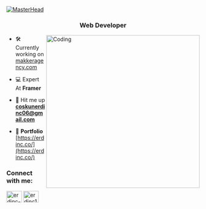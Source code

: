[![MasterHead](
https://i.ibb.co/Yd4Q5NW/Github-Cover.jpg
)](https://erdinc0.github.io)



<h3 align="center">Web Developer</h3>

[<img align="right" alt="Coding" width="400" src="https://i.ibb.co/Yf3LGHY/Github-image.png">](https://erdinc0.github.io)

- 🛠️ Currently working on [makkeragency.com](https://makkeragency.com/)

- 💻 Expert At **Framer**

- 📩 Hit me up **coskunerdinc06@gmail.com**

- 💼 **Portfolio** [https://erdinc.co/](https://erdinc.co/)
  
<h3 align="left">Connect with me:</h3>
<p align="left">
<a href="https://linkedin.com/in/erdinc-cosgun" target="_blank"><img align="center" src="https://raw.githubusercontent.com/rahuldkjain/github-profile-readme-generator/master/src/images/icons/Social/linked-in-alt.svg" alt="erdinc-cosgun" height="30" width="40" /></a>
<a href="https://www.instagram.com/itsmeerdinc/" target="_blank"><img align="center" src="https://raw.githubusercontent.com/rahuldkjain/github-profile-readme-generator/master/src/images/icons/Social/instagram.svg" alt="erdinc11" height="30" width="40" /></a>
</p>
